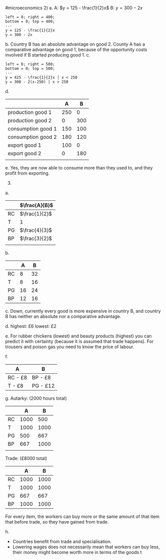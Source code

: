 #microeconomics 
2)
a. 
A: $y = 125 - \frac{1}{2}x$
B: $y = 300 - 2x$
```desmos-graph
left = 0; right = 400;
bottom = 0; top = 400;
---
y = 125 - \frac{1}{2}x
y = 300 - 2x
```


b. Country B has an absolute advantage on good 2. County A has a comparative advantage on good 1, because of the opportunity costs involved if B started producing good 1.
c.
```desmos-graph
left = 0; right = 500;
bottom = 0; top = 500;
---
y = 425 - \frac{1}{2}x | x < 250
y = 300 - 2(x-250) | x > 250

```
d.

|                    | A   | B   |
| ------------------ | --- | --- |
| production good 1  | 250 | 0   |
| production good 2  | 0   | 300 |
| consumption good 1 | 150 | 100 |
| consumption good 2 | 180 | 120 |
| export good 1      | 100 | 0   |
| export good 2      | 0   | 180 |
|                    |     |     |
e. 
Yes, they are now able to consume more than they used to, and they profit from exporting.

3)
a.

|     | $\frac{A}{B}$ |
| --- | ------------- |
| RC  | $\frac{1}{2}$ |
| T   | 1             |
| PG  | $\frac{4}{3}$ |
| BP  | $\frac{3}{2}$ |
|     |               |
b.

|     | A   | B   |
| --- | --- | --- |
| RC  | 8   | 32  |
| T   | 8   | 16  |
| PG  | 16  | 24  |
| BP  | 12  | 16  |
c.
Down, currently every good is more expensive in country B, and country B has neither an absolute nor a comparative advantage.

d.
highest: £6
lowest: £2

e.
For rubber chickens (lowest) and beauty products (highest) you can predict it with certainty (because it is assumed that trade happens). 
For trousers and poison gas you need to know the price of labour.

f.

| A       | B        |
| ------- | -------- |
| RC - £8 | BP - £8  |
| T - £8  | PG - £12 |

g.
Autarky: (2000 hours total)

|     | A    | B    |
| --- | ---- | ---- |
| RC  | 1000 | 500  |
| T   | 1000 | 1000 |
| PG  | 500  | 667  |
| BP  | 667  | 1000 |
|     |      |      |
Trade: (£8000 total)

|     | A    | B    |
| --- | ---- | ---- |
| RC  | 1000 | 1000 |
| T   | 1000 | 1000 |
| PG  | 667  | 667  |
| BP  | 1000 | 1000 |
For every item, the workers can buy more or the same amount of that item that before trade, so they have gained from trade.

h.
- Countries benefit from trade and specialisation.
- Lowering wages does not necessarily mean that workers can buy less, their money might become worth more in terms of the goods t